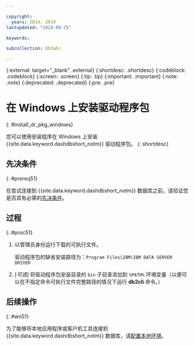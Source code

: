 ```yaml
---

copyright:
  years: 2014, 2019
lastupdated: "2018-09-25"

keywords:

subcollection: Db2whc

---
```


<!-- Attribute definitions --> 
{:external: target="_blank" .external}
{:shortdesc: .shortdesc}
{:codeblock: .codeblock}
{:screen: .screen}
{:tip: .tip}
{:important: .important}
{:note: .note}
{:deprecated: .deprecated}
{:pre: .pre}

# 在 Windows 上安装驱动程序包
{: #install_dr_pkg_windows}

您可以使用安装程序在 Windows 上安装 {{site.data.keyword.dashdbshort_notm}} 驱动程序包。
{: shortdesc}

## 先决条件
{: #prereq51}

在尝试连接到 {{site.data.keyword.dashdbshort_notm}} 数据库之前，请验证您是否具有必需的[先决条件](/docs/services/Db2whc/connecting?topic=Db2whc-connect_ov#prereqs)。

<!-- Download the driver package for your operating system from the web console and install it. -->

## 过程
{: #proc51}

1. 以管理员身份运行下载的可执行文件。

   驱动程序包的缺省安装路径为：`Program Files\IBM\IBM DATA SERVER DRIVER`
2. [*可选*] 将驱动程序包安装目录的 `bin` 子目录添加到 `%PATH%` 环境变量（以便可以在不指定命令可执行文件完整路径的情况下运行 **db2cli** 命令。）

## 后续操作
{: #wn51}

为了能够将本地应用程序或客户机工具连接到 {{site.data.keyword.dashdbshort_notm}} 数据库，请[配置本地环境](/docs/services/Db2whc?topic=Db2whc-cfg_loc_env#cfg_loc_env)。

